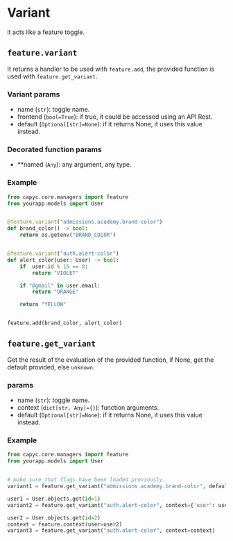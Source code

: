 # Variant

it acts like a feature toggle.

## `feature.variant`

It returns a handler to be used with `feature.add`, the provided function is used with `feature.get_variant`.

### Variant params

- name (`str`): toggle name.
- frontend (`bool=True`): if true, it could be accessed using an API Rest.
- default (`Optional[str]=None`): if it returns None, it uses this value instead.

### Decorated function params

- **named (`Any`): any argument, any type.

### Example

```py
from capyc.core.managers import feature
from yourapp.models import User


@feature.variant("admissions.academy.brand-color")
def brand_color() -> bool:
    return os.getenv("BRAND_COLOR")


@feature.variant("auth.alert-color")
def alert_color(user: User) -> bool:
    if  user.id % 15 == 0:
        return "VIOLET"

    if "@gmail" in user.email:
        return "ORANGE"

    return "YELLOW"


feature.add(brand_color, alert_color)
```

## `feature.get_variant`

Get the result of the evaluation of the provided function, if None, get the default provided, else `unknown`.

### params

- name (`str`): toggle name.
- context (`dict[str, Any]={}`): function arguments.
- default (`Optional[str]=None`): if it returns None, it uses this value instead.

### Example

```py
from capyc.core.managers import feature
from yourapp.models import User


# make sure that flags have been loaded previously.
variant1 = feature.get_variant("admissions.academy.brand-color", default="BLUE")

user1 = User.objects.get(id=1)
variant2 = feature.get_variant("auth.alert-color", context={'user': user1})

user2 = User.objects.get(id=2)
context = feature.context(user=user2)
variant3 = feature.get_variant("auth.alert-color", context=context)
```
